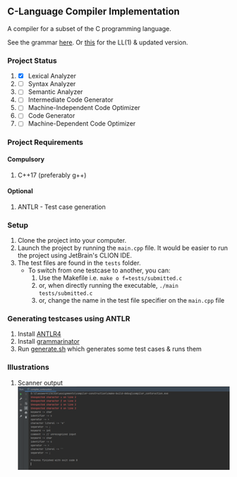 ## C-Language Compiler Implementation

A compiler for a subset of the C programming language.

See the grammar [here](specification.txt). Or [this](spec_ll1.txt) for the LL(1) & updated version.

### Project Status

1. - [x] Lexical Analyzer
2. - [ ] Syntax Analyzer
3. - [ ] Semantic Analyzer
4. - [ ] Intermediate Code Generator
5. - [ ] Machine-Independent Code Optimizer
6. - [ ] Code Generator
7. - [ ] Machine-Dependent Code Optimizer

### Project Requirements

#### Compulsory

1. C++17 (preferably g++)

#### Optional

1. ANTLR - Test case generation

### Setup

1. Clone the project into your computer.
2. Launch the project by running the `main.cpp` file. It would be easier to run the project using JetBrain's CLION IDE.
3. The test files are found in the `tests` folder.
   - To switch from one testcase to another, you can:
     1. Use the Makefile i.e. `make o f=tests/submitted.c`
     2. or, when directly running the executable, `./main tests/submitted.c`
     3. or, change the name in the test file specifier on the `main.cpp` file

### Generating testcases using ANTLR

1. Install [ANTLR4](https://www.antlr.org/download.html)
2. Install [grammarinator](https://github.com/renatahodovan/grammarinator)
3. Run [generate.sh](generate.sh) which generates some test cases & runs them

### Illustrations

1. Scanner output
   ![Scanner output](output-illustrations/output1.PNG)
